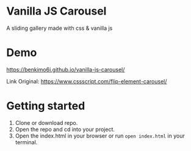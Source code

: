 # Vanilla JS Carousel
A sliding gallery made with css & vanilla js

# Demo
https://benkimo6i.github.io/vanilla-js-carousel/

Link Original: https://www.cssscript.com/flip-element-carousel/

# Getting started

1. Clone or download repo.
2. Open the repo and cd into your project.
3. Open the index.html in your browser or run ```open index.html``` in your terminal.
